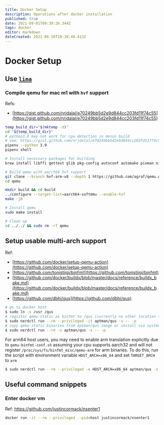 ```yaml
---
title: Docker Setup
description: Operations after docker installation
published: true
date: 2021-09-01T09:39:26.344Z
tags: docker
editor: markdown
dateCreated: 2021-06-28T10:38:40.413Z
---
```


# Docker Setup

## Use [`lima`](https://github.com/lima-vm/lima)

### Compile qemu for mac m1 with `hvf` support

Refs:
- [https://gist.github.com/nrjdalal/e70249bb5d2e9d844cc203fd11f74c55](https://gist.github.com/nrjdalal/e70249bb5d2e9d844cc203fd11f74c55)

```bash
temp_build_dir="$(mktemp -d)"
cd "${temp_build_dir}"
# python3.8 may not work for cpu detection in meson build
# see: https://gist.github.com/nrjdalal/e70249bb5d2e9d844cc203fd11f74c55#gistcomment-3808885
pipenv --python 3.9
pipenv shell

# Install necessary packages for building
brew install libffi gettext glib pkg-config autoconf automake pixman ninja

# Build qemu with aarch64 hvf support
git clone --branch hvf-arm-v8 --depth 1 https://github.com/agraf/qemu.git
cd qemu

mkdir build && cd build
../configure --target-list=aarch64-softmmu --enable-hvf
make -j8

# Install qemu
sudo make install

# Clean up
cd ../../ && sudo rm -rf qemu
```

## Setup usable multi-arch support

Ref:
- [https://github.com/docker/setup-qemu-action](https://github.com/docker/setup-qemu-action)
- [https://github.com/tonistiigi/binfmt](https://github.com/tonistiigi/binfmt)
- [https://github.com/docker/buildx/blob/master/docs/reference/buildx_bake.md](https://github.com/docker/buildx/blob/master/docs/reference/buildx_bake.md)
- [https://github.com/dbhi/qus](https://github.com/dbhi/qus)

```bash
# go to docker host
$ sudo ln -s /usr /qus
# register qemu-static as binfmt to /qus (currently no other location supported)
$ sudo nerdctl run --rm --privileged -it aptman/qus -s -- -p
# copy qemu-static binaries from aptman/qus image or install via system package manger, or download from releases of https://github.com/multiarch/qemu-user-static (currently only have x86_64 support)
$ sudo nerdctl run --rm -v aptman/qus -s -- -p
```

For arm64 host users, you may need to enable arm translation explicitly due to `qemu-binfmt-conf.sh` assuming your cpu supports aarch32 and will not register `/proc/sys/fs/binfmt_misc/qemu-arm` for arm binaries. To do this, run the script with environment variable `HOST_ARCH=x86_64` and set `TARGET_ARCH` to `arm`

```bash
$ sudo nerdctl run --rm --privileged -e HOST_ARCH=x86_64 aptman/qus -s -- -p arm
```

## Useful command snippets

### Enter docker vm

Ref: https://github.com/justincormack/nsenter1

```bash
docker run -it --rm --privileged --pid=host justincormack/nsenter1
```

